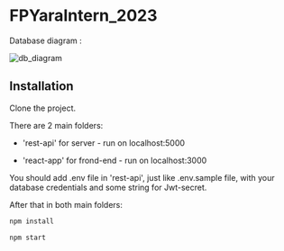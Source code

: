 # FPYaraIntern_2023

Database diagram :

![db_diagram](https://user-images.githubusercontent.com/124030196/231781987-2cb5b579-089f-44ce-9561-d78911662996.png)

## Installation

Clone the project.

There are 2 main folders:

* 'rest-api' for server - run on localhost:5000

* 'react-app' for frond-end - run on localhost:3000

You should add .env file in 'rest-api', just like .env.sample file, with your database credentials and some string for Jwt-secret.

After that in both main folders: 
```bash
npm install
```
```bash
npm start
```
